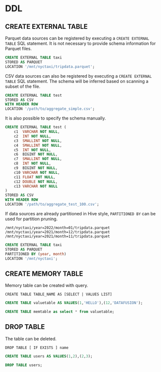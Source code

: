 <!---
  Licensed to the Apache Software Foundation (ASF) under one
  or more contributor license agreements.  See the NOTICE file
  distributed with this work for additional information
  regarding copyright ownership.  The ASF licenses this file
  to you under the Apache License, Version 2.0 (the
  "License"); you may not use this file except in compliance
  with the License.  You may obtain a copy of the License at

    http://www.apache.org/licenses/LICENSE-2.0

  Unless required by applicable law or agreed to in writing,
  software distributed under the License is distributed on an
  "AS IS" BASIS, WITHOUT WARRANTIES OR CONDITIONS OF ANY
  KIND, either express or implied.  See the License for the
  specific language governing permissions and limitations
  under the License.
-->

# DDL

## CREATE EXTERNAL TABLE

Parquet data sources can be registered by executing a `CREATE EXTERNAL TABLE` SQL statement. It is not necessary
to provide schema information for Parquet files.

```sql
CREATE EXTERNAL TABLE taxi
STORED AS PARQUET
LOCATION '/mnt/nyctaxi/tripdata.parquet';
```

CSV data sources can also be registered by executing a `CREATE EXTERNAL TABLE` SQL statement. The schema will be
inferred based on scanning a subset of the file.

```sql
CREATE EXTERNAL TABLE test
STORED AS CSV
WITH HEADER ROW
LOCATION '/path/to/aggregate_simple.csv';
```

It is also possible to specify the schema manually.

```sql
CREATE EXTERNAL TABLE test (
    c1  VARCHAR NOT NULL,
    c2  INT NOT NULL,
    c3  SMALLINT NOT NULL,
    c4  SMALLINT NOT NULL,
    c5  INT NOT NULL,
    c6  BIGINT NOT NULL,
    c7  SMALLINT NOT NULL,
    c8  INT NOT NULL,
    c9  BIGINT NOT NULL,
    c10 VARCHAR NOT NULL,
    c11 FLOAT NOT NULL,
    c12 DOUBLE NOT NULL,
    c13 VARCHAR NOT NULL
)
STORED AS CSV
WITH HEADER ROW
LOCATION '/path/to/aggregate_test_100.csv';
```

If data sources are already partitioned in Hive style, `PARTITIONED BY` can be used for partition pruning.

```
/mnt/nyctaxi/year=2022/month=01/tripdata.parquet
/mnt/nyctaxi/year=2021/month=12/tripdata.parquet
/mnt/nyctaxi/year=2021/month=11/tripdata.parquet
```

```sql
CREATE EXTERNAL TABLE taxi
STORED AS PARQUET
PARTITIONED BY (year, month)
LOCATION '/mnt/nyctaxi';
```

## CREATE MEMORY TABLE

Memory table can be created with query.

```
CREATE TABLE TABLE_NAME AS [SELECT | VALUES LIST]
```

```sql
CREATE TABLE valuetable AS VALUES(1,'HELLO'),(12,'DATAFUSION');

CREATE TABLE memtable as select * from valuetable;
```

## DROP TABLE

The table can be deleted.

```
DROP TABLE [ IF EXISTS ] name
```

```sql
CREATE TABLE users AS VALUES(1,2),(2,3);

DROP TABLE users;
```
